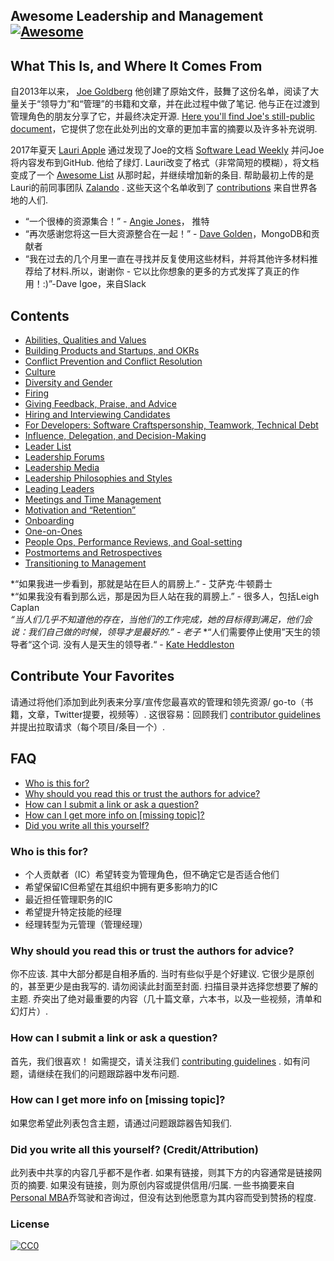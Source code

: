 ## Awesome Leadership and Management [![Awesome](https://cdn.rawgit.com/sindresorhus/awesome/d7305f38d29fed78fa85652e3a63e154dd8e8829/media/badge.svg)](https://github.com/sindresorhus/awesome)

## What This Is, and Where It Comes From
自2013年以来， [Joe Goldberg](https://twitter.com/tenaciousjoe) 他创建了原始文件，鼓舞了这份名单，阅读了大量关于“领导力”和“管理”的书籍和文章，并在此过程中做了笔记.  他与正在过渡到管理角色的朋友分享了它，并最终决定开源. [Here you'll find Joe's still-public document](https://docs.google.com/document/d/1R1O0OEsQpZcBcLheRlomDrmR2tyEpdRNFnjbLALmbH4/edit#heading=h.loq53mbwc6ut)，它提供了您在此处列出的文章的更加丰富的摘要以及许多补充说明.

2017年夏天 [Lauri Apple](https://twitter.com/lauri_apple) 通过发现了Joe的文档 [Software Lead Weekly](http://softwareleadweekly.com/)  并问Joe将内容发布到GitHub.  他给了绿灯.  Lauri改变了格式（非常简短的模糊），将文档变成了一个 [Awesome List](https://github.com/sindresorhus/awesome) 从那时起，并继续增加新的条目.  帮助最初上传的是Lauri的前同事团队 [Zalando](https://jobs.zalando.com/tech/) .  这些天这个名单收到了 [contributions](https://github.com/LappleApple/awesome-leading-and-managing/blob/master/CONTRIBUTING.md) 来自世界各地的人们.

  - “一个很棒的资源集合！”   - [Angie Jones](https://twitter.com/techgirl1908/status/888771075294642178)， 推特
- “再次感谢您将这一巨大资源整合在一起！” - [Dave Golden](https://twitter.com/xdg)，MongoDB和贡献者
- “我在过去的几个月里一直在寻找并反复使用这些材料，并将其他许多材料推荐给了材料.所以，谢谢你 - 它以比你想象的更多的方式发挥了真正的作用！:)”-Dave Igoe，来自Slack

## Contents
- [Abilities, Qualities and Values](https://github.com/LappleApple/awesome-leading-and-managing/blob/master/Abilities-Qualities-Values.md)
- [Building Products and Startups, and OKRs](https://github.com/LappleApple/awesome-leading-and-managing/blob/master/Building-Products-and-Startups-OKRs.md)
- [Conflict Prevention and Conflict Resolution](https://github.com/LappleApple/awesome-leading-and-managing/blob/master/Conflict-Prevention-Resolution.md)
- [Culture](https://github.com/LappleApple/awesome-leading-and-managing/blob/master/Culture.md)
- [Diversity and Gender](https://github.com/LappleApple/awesome-leading-and-managing/blob/master/Diversity-and-Gender.md)
- [Firing](https://github.com/LappleApple/awesome-leading-and-managing/blob/master/Firing.md)
- [Giving Feedback, Praise, and Advice](https://github.com/LappleApple/awesome-leading-and-managing/blob/master/Giving-Feedback-Praise-and-Advice.md)
- [Hiring and Interviewing Candidates](https://github.com/LappleApple/awesome-leading-and-managing/blob/master/Hiring-and-Interviewing.md)
- [For Developers: Software Craftspersonship, Teamwork, Technical Debt](https://github.com/LappleApple/awesome-leading-and-managing/blob/master/For-Developers-Teamwork-TechDebt.md)
- [Influence, Delegation, and Decision-Making](https://github.com/LappleApple/awesome-leading-and-managing/blob/master/Influence-Delegation-and-Decision-Making.md)
- [Leader List](https://github.com/LappleApple/awesome-leading-and-managing/blob/master/Leader-List.md)
- [Leadership Forums](https://github.com/LappleApple/awesome-leading-and-managing/blob/master/Leadership-Forums.md)
- [Leadership Media](https://github.com/LappleApple/awesome-leading-and-managing/blob/master/Leadership-Media.md)
- [Leadership Philosophies and Styles](https://github.com/LappleApple/awesome-leading-and-managing/blob/master/Leadership-Philosophies-and-Styles.md)
- [Leading Leaders](https://github.com/LappleApple/awesome-leading-and-managing/blob/master/Leading-Leaders.md)
- [Meetings and Time Management](https://github.com/LappleApple/awesome-leading-and-managing/blob/master/Meetings-and-Time-Management.md)
- [Motivation and “Retention”](https://github.com/LappleApple/awesome-leading-and-managing/blob/master//Motivation-Retention.md)
- [Onboarding](https://github.com/LappleApple/awesome-leading-and-managing/blob/master/Onboarding.md)
- [One-on-Ones](https://github.com/LappleApple/awesome-leading-and-managing/blob/master/One-on-Ones.md)
- [People Ops, Performance Reviews, and Goal-setting](https://github.com/LappleApple/awesome-leading-and-managing/blob/master/People-Ops-Perf-Reviews-and-Goal-setting.md)
- [Postmortems and Retrospectives](https://github.com/LappleApple/awesome-leading-and-managing/blob/master/Postmortems-Retrospectives.md)
- [Transitioning to Management](https://github.com/LappleApple/awesome-leading-and-managing/blob/master/Transitioning%20to%20Management.md)

 *“如果我进一步看到，那就是站在巨人的肩膀上.”   - 艾萨克·牛顿爵士 <br>
 *“如果我没有看到那么远，那是因为巨人站在我的肩膀上.”   - 很多人，包括Leigh Caplan <br>
 *“当人们几乎不知道他的存在，当他们的工作完成，她的目标得到满足，他们会说：我们自己做的时候，领导才是最好的.”   - 老子*
 *“人们需要停止使用”天生的领导者“这个词.  没有人是天生的领导者.“   -  [Kate Heddleston](https://twitter.com/heddle317)

## Contribute Your Favorites
 请通过将他们添加到此列表来分享/宣传您最喜欢的管理和领先资源/ go-to（书籍，文章，Twitter提要，视频等）.  这很容易：回顾我们 [contributor guidelines](https://github.com/LappleApple/awesome-leading-and-managing/blob/master/CONTRIBUTING.md) 并提出拉取请求（每个项目/条目一个）. 

## FAQ
- [Who is this for?](#who-is-this-for)
- [Why should you read this or trust the authors for advice?](#why-should-you-read-this-or-trust-the-authors-for-advice)
- [How can I submit a link or ask a question?](#how-can-i-submit-a-link-or-ask-a-question)
- [How can I get more info on [missing topic]?](#how-can-i-get-more-info-on-missing-topic)
- [Did you write all this yourself?](#did-you-write-all-this-yourself-creditattribution)

### Who is this for?
- 个人贡献者（IC）希望转变为管理角色，但不确定它是否适合他们
- 希望保留IC但希望在其组织中拥有更多影响力的IC
- 最近担任管理职务的IC
- 希望提升特定技能的经理
- 经理转型为元管理（管理经理）

### Why should you read this or trust the authors for advice?
 你不应该.  其中大部分都是自相矛盾的.  当时有些似乎是个好建议.  它很少是原创的，甚至更少是由我写的.  请勿阅读此封面至封面.  扫描目录并选择您想要了解的主题.  乔突出了绝对最重要的内容（几十篇文章，六本书，以及一些视频，清单和幻灯片）.

### How can I submit a link or ask a question?
 首先，我们很喜欢！  如需提交，请关注我们 [contributing guidelines](https://github.com/LappleApple/awesome-leading-and-managing/blob/master/CONTRIBUTING.md) .  如有问题，请继续在我们的问题跟踪器中发布问题. 

### How can I get more info on [missing topic]?
如果您希望此列表包含主题，请通过问题跟踪器告知我们.

### Did you write all this yourself? (Credit/Attribution)
 此列表中共享的内容几乎都不是作者.  如果有链接，则其下方的内容通常是链接网页的摘要.  如果没有链接，则为原创内容或提供信用/归属.  一些书摘要来自 [Personal MBA](https://personalmba.com/)乔驾驶和咨询过，但没有达到他愿意为其内容而受到赞扬的程度.

### License

[![CC0](http://mirrors.creativecommons.org/presskit/buttons/88x31/svg/cc-zero.svg)](https://creativecommons.org/publicdomain/zero/1.0/)
